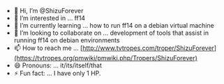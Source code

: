 - 👋 Hi, I’m @ShizuForever
- 👀 I’m interested in ... ff14
- 🌱 I’m currently learning ... how to run ff14 on a debian virtual machine
- 💞️ I’m looking to collaborate on ... development of tools that assist in running ff14 on debian environments
- 📫 How to reach me ... [http://www.tvtropes.com/troper/ShizuForever](https://tvtropes.org/pmwiki/pmwiki.php/Tropers/ShizuForever)
- 😄 Pronouns: ... it/its/itself/that
- ⚡ Fun fact: ... I have only 1 HP.

<!---
ShizuForever/ShizuForever is a ✨ special ✨ repository because its `README.md` (this file) appears on your GitHub profile.
You can click the Preview link to take a look at your changes.
--->
